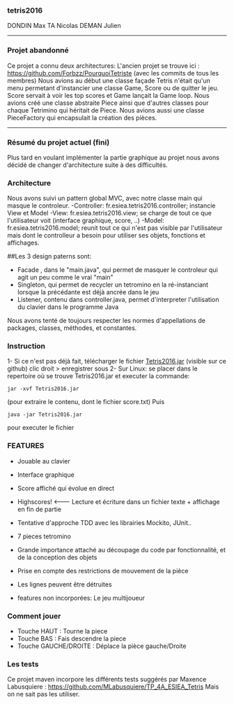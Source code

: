 ### tetris2016

DONDIN Max
TA Nicolas
DEMAN Julien
_______________________________________

### Projet abandonné
Ce projet a connu deux architectures:
L'ancien projet se trouve ici : https://github.com/Forbzz/PourquoiTetriste 
(avec les commits de tous les membres)
Nous avions au début une classe façade Tetris n'était qu'un
menu permetant d'instancier une classe Game, Score ou de quitter le jeu.
Score servait à voir les top scores et Game lançait la Game loop.
Nous avions créé une classe abstraite Piece ainsi que d'autres classes pour chaque
Tetrimino qui héritait de Piece.
Nous avions aussi une classe PieceFactory qui encapsulait la création des pièces.

__________________________________

### Résumé du projet actuel (fini)
Plus tard en voulant implémenter la partie graphique au projet nous avons décidé de changer
d'architecture suite à des difficultés.

### Architecture
Nous avons suivi un pattern global MVC, avec notre classe main qui masque le controleur.
-Controller: fr.esiea.tetris2016.controller; instancie View et Model
-View: fr.esiea.tetris2016.view; se charge de tout ce que l'utilisateur voit (interface graphique, score, ..)
-Model: fr.esiea.tetris2016.model; reunit tout ce qui n'est pas visible par l'utilisateur mais dont le controlleur a besoin pour utiliser ses objets, fonctions et affichages.



 ##Les 3 design paterns sont: 

- Facade , dans le "main.java", qui permet de masquer le controleur qui agit un peu comme le vrai "main"
- Singleton, qui permet de recycler un tetromino en la ré-instanciant lorsque la précédante est déjà ancrée dans le jeu
- Listener, contenu dans controller.java, permet d'interpreter l'utilisation du clavier dans le programme Java

Nous avons tenté de toujours respecter les normes d'appellations de packages, classes, méthodes, et constantes.


### Instruction
1- Si ce n'est pas déjà fait, télécharger le fichier [Tetris2016.jar](https://github.com/Forbzz/tetris2016/blob/master/Tetris2016.jar) (visible sur ce github) clic droit > enregistrer sous
2- Sur Linux: se placer dans le repertoire où se trouve Tetris2016.jar et executer la commande:
```
jar -xvf Tetris2016.jar
```
(pour extraire le contenu, dont le fichier score.txt)
Puis
```
java -jar Tetris2016.jar
```
pour executer le fichier
### FEATURES
- Jouable au clavier 
- Interface graphique 
- Score affiché qui évolue en direct
- Highscores! <--- Lecture et écriture dans un fichier texte + affichage en fin de partie
- Tentative d'approche TDD avec les librairies Mockito, JUnit..
- 7 pieces tetromino
- Grande importance attaché au découpage du code par fonctionnalité, et de la conception des objets
- Prise en compte des restrictions de mouvement de la pièce
- Les lignes peuvent être détruites

- features non incorporées: Le jeu multijoueur

### Comment jouer
- Touche HAUT : Tourne la piece
- Touche BAS  : Fais descendre la piece
- Touche GAUCHE/DROITE : Déplace la pièce gauche/Droite

### Les tests
Ce projet maven incorpore les différents tests suggérés par Maxence Labusquiere : https://github.com/MLabusquiere/TP_4A_ESIEA_Tetris
Mais on ne sait pas les utiliser.
